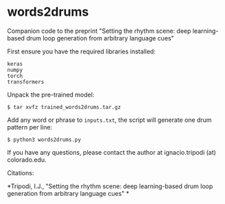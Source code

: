 # words2drums
Companion code to the preprint "Setting the rhythm scene: deep learning-based drum loop generation from arbitrary language cues"

First ensure you have the required libraries installed:

    keras
    numpy
    torch
    transformers

Unpack the pre-trained model:

    $ tar xvfz trained_words2drums.tar.gz

Add any word or phrase to `inputs.txt`, the script will generate one drum pattern per line:

    $ python3 words2drums.py

If you have any questions, please contact the author at ignacio.tripodi (at) colorado.edu.

Citations:

*Tripodi, I.J., "Setting the rhythm scene: deep learning-based drum loop generation from arbitrary language cues" *
